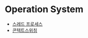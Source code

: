 # Operation System
- [스레드 프로세스](./document/thread_proccess.md)
- [콘텍트스위칭](./document/context_switching.md)